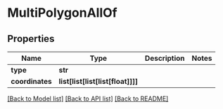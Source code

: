 # MultiPolygonAllOf

## Properties
Name | Type | Description | Notes
------------ | ------------- | ------------- | -------------
**type** | **str** |  | 
**coordinates** | **list[list[list[list[float]]]]** |  | 

[[Back to Model list]](../README.md#documentation-for-models) [[Back to API list]](../README.md#documentation-for-api-endpoints) [[Back to README]](../README.md)



